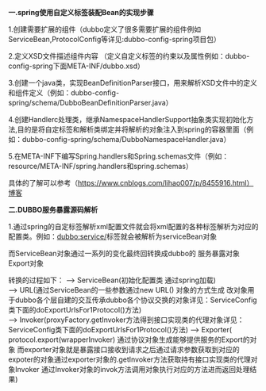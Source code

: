 **一.spring使用自定义标签装配Bean的实现步骤**

1.创建需要扩展的组件（dubbo定义了很多需要扩展的组件例如ServiceBean,ProtocolConfig等详见:dubbo-config-spring项目包）

2.定义XSD文件描述组件内容  （定义自定义标签的约束以及属性例如：dubbo-config-spring下面META-INF/dubbo.xsd）

3.创建一个java类，实现BeanDefinitionParser接口，用来解析XSD文件中的定义和组件定义（例如：dubbo-config-spring/schema/DubboBeanDefinitionParser.java）

4.创建Handlerc处理类，继承NamespaceHandlerSupport抽象类实现初始化方法,目的是将自定标签和解析类绑定并将解析的对象注入到spring的容器里面（例如：dubbo-config-spring/schema/DubboNamespaceHandler.java）

5.在META-INF下编写Spring.handlers和Spring.schemas文件（例如：resource/META-INF/spring.handlers和spring.schemas）

具体的了解可以参考（https://www.cnblogs.com/lihao007/p/8455916.html）博客




**二.DUBBO服务暴露源码解析**

1.通过spring的自定标签解析xml配置文件就会将xml配置的各种标签解析为对应的配置类。例如：<dubbo:service/>标签就会被解析为serviceBean对象

而ServiceBean对象通过一系列的变化最终回转换成dubbo的 服务暴露对象Export对象

转换的过程如下：
        -->  ServiceBean(初始化配置类 通过spring加载)   
        -->  URL(通过ServiceBean的一些参数通过new URL() 对象的方式生成 改对象用于dubbo各个层自建的交互传承dubbo各个协议交换的对象详见：ServiceConfig类下面的doExportUrlsFor1Protocol()方法)  
        -->  Invoker(proxyFactory.getInvoker方法得到接口实现类的代理对象详见：ServiceConfig类下面的doExportUrlsFor1Protocol()方法)
        -->  Exporter( protocol.export(wrapperInvoker) 通过协议对象生成能够提供服务的Export的对象  而exporter对象就是暴露接口接收到请求之后通过请求参数获取到对应的
                        expoter的对象通过exporter对象的.getInvoker方法获取持有接口实现类的代理对象Invoker 通过Invoker对象的invok方法调用对象执行对应的方法进而返回处理结果)
                        
                        




